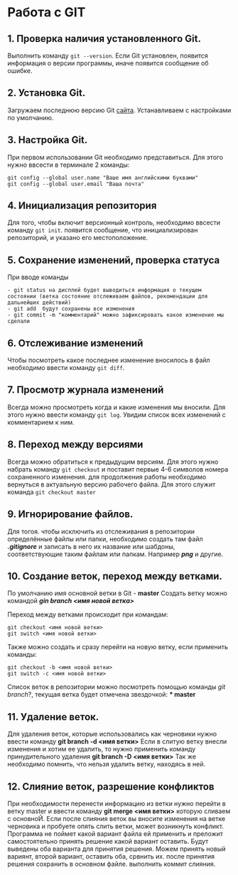 # Работа с GIT

## 1. Проверка наличия установленного Git.
Выполнить команду `git --version`. 
Если Git установлен, появится информация о версии программы, иначе появится сообщение об ошибке.

## 2. Установка Git.
Загружаем последнюю версию Git [сайта](https:git-scm.com/downloads).
Устанавливаем с настройками по умолчанию.
## 3. Настройка Git.
При первом использовании Git необходимо представиться.
Для этого нужно ввсести в терминале 2 команды:
```
git config --global user.name "Ваше имя английскими буквами"
git config --global user.email "Ваша почта"
```
## 4. Инициализация репозитория
Для того, чтобы включит версионный контроль, необходимо ввсести команду `git init`.
появится сообщение, что инициализирован репозиторий, и указано его местоположение.
## 5. Сохранение изменений, проверка статуса
 При вводе команды
 ```
 - git status на дисплей будет выводиться информация о текущем состоянии (ветка состояние отслеживаем файлов, рекомендации для дальнейших действий) 
 - git add  будут сохранены все изменения
 - git commit -m "комментарий" можно зафиксировать какое изменение мы сделали

 ```
  ## 6. Отслеживание изменений
  Чтобы посмотреть какое последнее изменение вносилось в файл необходимо ввести команду `git diff`. 

  ## 7. Просмотр журнала изменений 
  Всегда можно просмотреть когда и какие изменения мы вносили. Для этого нужно ввести команду `git log`.
  Увидим список всех изменений с комментарием к ним.

  ## 8. Переход между версиями
  Всегда можно обратиться к предыдущим версиям. Для этого нужно набрать команду `git checkout` и поставит первые 4-6 символов номера сохраненного изменения. 
  для продолжения работы необходимо вернуться в актуальную версию рабочего файла. 
  Для этого служит команда `git checkout master`

  ## 9. Игнорирование файлов.
  Для тогоя. чтобы исключить из отслеживания в репозитории определённые файлы или папки, необходимо создать там файл ***.gitignore***
  и записать в него их название или шабдоны, соответствующие таким файлам или папкам.
  Например ***png*** и другие. 

  ## 10. Создание веток, переход между ветками.
  По умолчанию имя основной ветки в Git - **master**
  Создать ветку можно командой ***gin branch <имя новой ветка>***
  
  Переход между ветками происходит при командам:
  ```
  git checkout <имя новой ветки>
  git switch <имя новой ветки>
  
  ```
  Также можно создать и сразу перейти на новую ветку, если применить команды:
  ```
  git checkout -b <имя новой ветки>
  git switch -c <имя новой ветки>
  ```
  Список веток в репозитории можно посмотреть  помощью команды *git branch*?\, текущая ветка будет отмечена звездочкой: **\* master**
  

## 11. Удаление веток.
Для удаления веток, которые использовались как черновики нужно ввести команду **git branch -d <имя ветки>**
Если в слитую ветку внесли изменения и хотим ее удалить, то нужно применить команду принудительного удаления **git branch -D <имя ветки>**
Так же необходимо помнить, что нельзя удалить ветку, находясь в ней.

## 12. Слияние веток, разрешение конфликтов

При необходимости перенести информацию из ветки нужно перейти в ветку master и ввести команду **git merge <имя ветки>** которую сливаем с основноЙ. 
Если после слияния веток вы вносите изменения на ветке черновика и пробуете опять слить ветки, может возникнуть конфликт. Программа не поймет какой вариант файла ей применить и преложит самостоятельно принять решение какой вариант оставить. Будут выведены оба варианта для принятия решения. Можем принять новый вариянт, второй вариант, оставить оба, срвнить их. после принятия решения сохранить в основном файле.
выполнить коммит слияния.